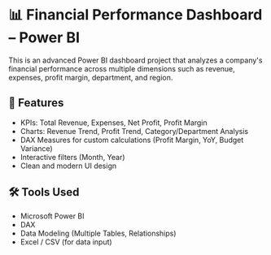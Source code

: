 # 📊 Financial Performance Dashboard – Power BI

This is an advanced Power BI dashboard project that analyzes a company's financial performance across multiple dimensions such as revenue, expenses, profit margin, department, and region.

## 🚀 Features

- KPIs: Total Revenue, Expenses, Net Profit, Profit Margin
- Charts: Revenue Trend, Profit Trend, Category/Department Analysis
- DAX Measures for custom calculations (Profit Margin, YoY, Budget Variance)
- Interactive filters (Month, Year)
- Clean and modern UI design


## 🛠️ Tools Used

- Microsoft Power BI
- DAX
- Data Modeling (Multiple Tables, Relationships)
- Excel / CSV (for data input)

